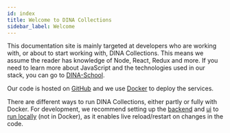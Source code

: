 ```yaml
---
id: index
title: Welcome to DINA Collections
sidebar_label: Welcome
---
```


This documentation site is mainly targeted at developers who are working with,
or about to start working with, DINA Collections. This means we assume the
reader has knowledge of Node, React, Redux and more. If you need to learn more
about JavaScript and the technologies used in our stack, you can go to
[DINA-School](https://github.com/DINA-Web/dina-school).

Our code is hosted on [GitHub](https://github.com/DINA-Web/dina-collections) and
we use [Docker](https://www.docker.com/) to deploy the services.

There are different ways to run DINA Collections, either partly or fully with
Docker. For development, we recommend setting up the
[backend](./packages/backend/index.md) and [ui](./packages/ui/index.md) to
[run locally](./setup/setup-locally-for-development.md) (not in Docker), as it
enables live reload/restart on changes in the code.
